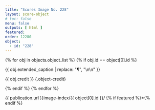 ```yaml
---
title: "Scores Image No. 228"
layout: score-object
# toc: false
menu: false
outputs: [ html ]
featured: 
order: 12280
object:
  - id: "228"
---
```


{% for obj in objects.object_list %}
{% if obj.id == object[0].id %}

{{ obj.extended_caption | replace: "¶", "\n\n" }}

{{ obj.credit }} {.object-credit}

{% endif %}
{% endfor %}

<div class="object-credit object-url is-print-only">

{{ publication.url }}image-index/{{ object[0].id }}/ {% if featured %}*{% endif %}

</div>
